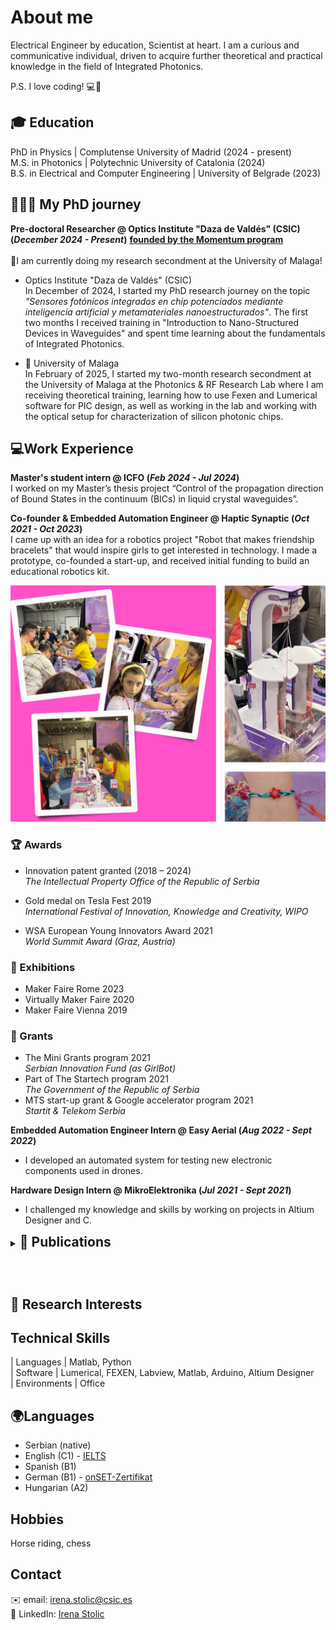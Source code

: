 


# About me 
Electrical Engineer by education, Scientist at heart. I am a curious and communicative individual, driven to acquire further theoretical and practical knowledge in the field of Integrated Photonics. <br>

P.S. I love coding! 💻🚀



## 🎓 Education 
PhD in Physics | Complutense University of Madrid (2024 - present)
<br>
M.S. in Photonics	| Polytechnic University of Catalonia  (2024)	 			       
B.S. in Electrical and Computer Engineering | University of Belgrade (2023)


## 👩🏻‍🔬 My PhD journey

**Pre-doctoral Researcher  @ Optics Institute "Daza de Valdés" (CSIC)  (_December 2024 - Present_)**
**[founded by the Momentum program](chrome-extension://efaidnbmnnnibpcajpcglclefindmkaj/https://momentum.csic.es/wp-content/uploads/2024/08/AGO_CATALOGO_OPORTUNIDADES_MOMENTUM_ESP_web.pdf)**
<br> <br>
📍I am currently doing my research secondment at the University of Malaga!<br>

- Optics Institute "Daza de Valdés" (CSIC) <br>
In December of 2024, I started my PhD research journey on the topic _"Sensores fotónicos integrados en chip potenciados mediante inteligencia artificial y metamateriales nanoestructurados"_. The first two months I received training in "Introduction to Nano-Structured Devices in Waveguides" and spent time learning about the fundamentals of Integrated Photonics.<br>

- 📍 University of Malaga <br>
In February of 2025, I started my two-month research secondment at the University of Malaga at the Photonics & RF Research Lab where I am receiving theoretical training, learning how to use Fexen and Lumerical software for PIC design, as well as working in the lab and working with the optical setup for characterization of silicon photonic chips.<br> 
  



## 💻Work Experience


**Master's student intern @ ICFO (_Feb 2024 - Jul 2024_)** <br>
I worked on my Master’s thesis project “Control of the propagation direction of Bound States in the continuum (BICs) in liquid crystal waveguides”.

**Co-founder & Embedded Automation Engineer @ Haptic Synaptic (_Oct 2021 - Oct 2023_)** <br>
I came up with an idea for a robotics project "Robot that makes friendship bracelets" that would inspire girls to get interested in technology. I made a prototype, co-founded a start-up, and received initial funding to build an educational robotics kit.


![Image1](/assets/collage2.jpg)

### 🏆 Awards

- Innovation patent granted (2018 – 2024)  <br>
_The Intellectual Property Office of the Republic of Serbia_ <br>

- Gold medal on Tesla Fest 2019 <br>
_International Festival of Innovation, Knowledge and Creativity, WIPO_ <br>
- WSA European Young Innovators Award 2021 <br>
  _World Summit Award (Graz, Austria)_ <br>

### 🎉 Exhibitions
  - Maker Faire Rome 2023
  - Virtually Maker Faire 2020 
  - Maker Faire Vienna 2019

### 💫 Grants
  - The Mini Grants program 2021 <br>
    _Serbian Innovation Fund (as GirlBot)_
  - Part of The Startech program 2021 <br>
  _The Government of the Republic of Serbia_
  - MTS start-up grant & Google accelerator program 2021 <br>
  _Startit & Telekom Serbia_


**Embedded Automation Engineer Intern @ Easy Aerial (_Aug 2022 - Sept 2022_)**
- I developed an automated system for testing new electronic components used in drones.

**Hardware Design Intern @ MikroElektronika (_Jul 2021 - Sept 2021_)**
- I challenged my knowledge and skills by working on projects in Altium Designer and C. 


<details>

  <summary><strong style="font-size: 21px;"> 📖 Publications </strong>
    <strong style="font-size: 10px;">  </strong>
    <p>&nbsp;</p>
  </summary>

- TMF: Control of the propagation direction of Bound States in the continuum (BICs) in liquid crystal waveguides <br>

*Stolic, Irena; Artigas García, David; Baral, Marlin; Universidad Politécnica de Cataluña. Departamento de Teoría de Señales y Comunicaciones*

<br>

*2024-07-23* 
<br>

<p>&nbsp;</p>
</details>








## 💫 Research Interests

## Technical Skills

| Languages    | Matlab, Python             
| Software     | Lumerical, FEXEN, Labview, Matlab, Arduino, Altium Designer                  
| Environments | Office                  
               

## 🌍Languages
- Serbian (native)
- English (C1) - [IELTS](https://drive.google.com/file/d/1GnqGDiYHMG9xGD1HpdwqdOKil8ZdTYOF/view)
- Spanish (B1)
- German (B1) - [onSET-Zertifikat](https://drive.google.com/file/d/1KtxoslggTkv_7oPD7mA_VbGN5T44iTmi/view)
- Hungarian (A2)

## Hobbies

Horse riding, chess

## Contact
✉️  email: irena.stolic@csic.es <br>
🔗 LinkedIn: [Irena Stolic](https://www.linkedin.com/in/irena-stolic-248010180/)

